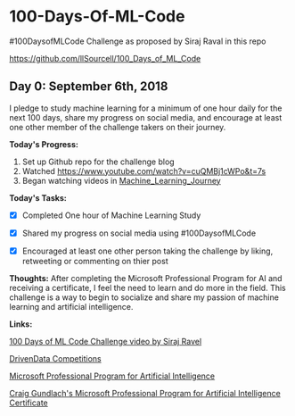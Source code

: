 # 100-Days-Of-ML-Code
#100DaysofMLCode Challenge as proposed by Siraj Raval in this repo 

https://github.com/llSourcell/100_Days_of_ML_Code

## Day 0: September 6th, 2018
I pledge to study machine learning for a minimum of one hour daily for the next 100 days, share my progress on social media, and encourage at least one other member of the challenge takers on their journey.

**Today's Progress:**
1. Set up Github repo for the challenge blog
2. Watched https://www.youtube.com/watch?v=cuQMBj1cWPo&t=7s
3. Began watching videos in [Machine_Learning_Journey](https://github.com/llSourcell/Machine_Learning_Journey)

**Today's Tasks:**
	
- [x] Completed One hour of Machine Learning Study
- [x] Shared my progress on social media using #100DaysofMLCode
- [x] Encouraged at least one other person taking the challenge by liking, retweeting or commenting on thier post


**Thoughts:**
After completing the Microsoft Professional Program for AI and receiving a certificate, I feel the need to learn and do more in the field. This challenge is a way to begin to socialize and share my passion of machine learning and artificial intelligence. 


**Links:** 

[100 Days of ML Code Challenge video by Siraj Ravel](https://www.youtube.com/watch?v=cuQMBj1cWPo)

[DrivenData Competitions](https://www.drivendata.org/competitions/)

[Microsoft Professional Program for Artificial Intelligence](https://academy.microsoft.com/en-us/tracks/artificial-intelligence/)

[Craig Gundlach's Microsoft Professional Program for Artificial Intelligence Certificate](https://academy.microsoft.com/en-us/certificates/b93edb82-395b-4cbd-90f4-90bc045ec2d3/)
